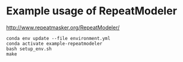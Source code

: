 # Example usage of RepeatModeler

<http://www.repeatmasker.org/RepeatModeler/>

    conda env update --file environment.yml
    conda activate example-repeatmodeler
    bash setup_env.sh
    make
